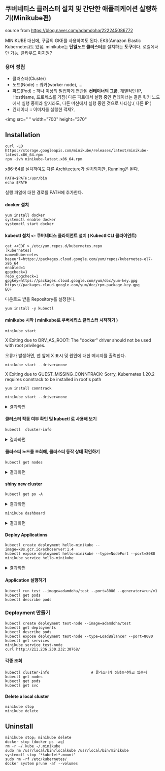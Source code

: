 
## 쿠버네티스 클러스터 설치 및 간단한 애플리케이션 실행하기(Minikube편)
source from  https://blog.naver.com/adamdoha/222245086772

MINIKUBE 대신에,  구글의 GKE를 사용하여도 된다.   EKS(Amazon Elastic Kubernetes)도 있음.
minikube는 **단일노드 클러스터**를 설치하는 **도구**이다. 로컬에서만 가능. 클라우드 미지원?

### 용어 정립
* 클러스터(Cluster)
* 노드(Node) :: 워커(worker node), ...
* 파드(Pod) :: 하나 이상의 밀접하게 연관된 **컨테이너의 그룹**.  개별적인 IP, HostName, 프로세스를 가짐( 다른 파트에서 실행 중인 컨테이너는 같은 워커 노드에서 실행 중이라 할지라도, 다른 머신에서 실행 중인 것으로 나타남.( 다른 IP )
* 컨테이너 :: 이미지를 실행한 객제?,  

<img src=" " width="700" height="370"


## Installation
```
curl -LO https://storage.googleapis.com/minikube/releases/latest/minikube-latest.x86_64.rpm
rpm -ivh minikube-latest.x86_64.rpm
```
x86-64를 설치하여도 다른 Architecture가 설치되지만, Running은 된다.

```
PATH=$PATH:/usr/bin
echo $PATH
```
실행 파일에 대한 경로를 PATH에 추가한다. 

#### docker 설치
```
yum install docker
systemctl enable docker
systemctl start docker
```

#### kubectl 설치 <- 쿠버네티스 클라이언트 설치 ( Kubectl CLI 클라이언트)
```
cat <<EOF > /etc/yum.repos.d/kubernetes.repo
[kubernetes]
name=Kubernetes
baseurl=https://packages.cloud.google.com/yum/repos/kubernetes-el7-x86_64
enabled=1
gpgcheck=1
repo_gpgcheck=1
gpgkey=https://packages.cloud.google.com/yum/doc/yum-key.gpg https://packages.cloud.google.com/yum/doc/rpm-package-key.gpg
EOF
```
다운로드 받을 Repository를 설정한다.

```
yum install -y kubectl
```

#### minikube 시작 ( minikube로 쿠버네티스 클러스터 시작하기 )
```
minikube start
```
X Exiting due to DRV_AS_ROOT: The "docker" driver should not be used with root privileges.

오류가 발생하면, 맨 앞에 X 표시 및 원인에 대한 메시지를 출력한다.


```
minikube start --driver=none
```
X Exiting due to GUEST_MISSING_CONNTRACK: Sorry, Kubernetes 1.20.2 requires conntrack to be installed in root's path

```
yum install conntrack
```

```
minikube start --driver=none
```
<details><summary>결과화면</summary>
* minikube v1.18.1 on Centos 7.3.1611 (kvm/amd64)  <br>
* Using the none driver based on user configuration  <br>
* Starting control plane node minikube in cluster minikube  <br>
* Running on localhost (CPUs=4, Memory=3790MB, Disk=102388MB) ...  <br>
* OS release is CentOS Linux 7 (Core)  <br>
    > kubelet: 108.73 MiB / 108.73 MiB [-------------] 100.00% 7.17 MiB p/s 16s  <br>
  - Generating certificates and keys ...  <br>
  - Booting up control plane ...  <br>
  - Configuring RBAC rules ...  <br>
* Configuring local host environment ...  <br>
*  <br>
! The 'none' driver is designed for experts who need to integrate with an existing VM  <br>
* Most users should use the newer 'docker' driver instead, which does not require root!  <br>
* For more information, see: https://minikube.sigs.k8s.io/docs/reference/drivers/none/  <br>
*  <br>
! kubectl and minikube configuration will be stored in /root  <br>
! To use kubectl or minikube commands as your own user, you may need to relocate them. For example, to overwrite your own settings, run:  <br>
*  <br>
  - sudo mv /root/.kube /root/.minikube $HOME  <br>
  - sudo chown -R $USER $HOME/.kube $HOME/.minikube  <br>  
*  <br>
* This can also be done automatically by setting the env var CHANGE_MINIKUBE_NONE_USER=true  <br>
* Verifying Kubernetes components...  <br>
  - Using image gcr.io/k8s-minikube/storage-provisioner:v4  <br>
* Enabled addons: default-storageclass, storage-provisioner  <br>
* Done! kubectl is now configured to use "minikube" cluster and "default" namespace by default  <br>
</details>

#### 클러스터 작동 여부 확인 및 kubuctl 로 사용해 보기
```
kubectl  cluster-info
```
<details><summary> 결과화면 </summary>
Kubernetes control plane is running at https://10.0.0.2:8443
KubeDNS is running at https://10.0.0.2:8443/api/v1/namespaces/kube-system/services/kube-dns:dns/proxy
</details>

#### 클러스터 노드를 조회해, 클러스터 동작 상태 확인하기
```
kubectl get nodes
```
<details><summary> 결과화면 </summary>
NAME        STATUS   ROLES                  AGE   VERSION
localhost   Ready    control-plane,master   13h   v1.20.2
</details>





#### shiny new cluster
```
kubectl get po -A
```
<details><summary> 결과화면 </summary>
NAMESPACE     NAME                                READY   STATUS    RESTARTS   AGE             <br>
kube-system   coredns-74ff55c5b-xst4m             1/1     Running   0          8m20s           <br>  
kube-system   etcd-localhost                      1/1     Running   0          8m30s           <br>
kube-system   kube-apiserver-localhost            1/1     Running   0          8m30s           <br>
kube-system   kube-controller-manager-localhost   1/1     Running   0          8m30s           <br>
kube-system   kube-proxy-fwmtn                    1/1     Running   0          8m20s           <br>
kube-system   kube-scheduler-localhost            1/1     Running   0          8m30s           <br>
kube-system   storage-provisioner                 1/1     Running   0          8m36s           <br>
</details>



```
minikube dashboard
```
<details><summary> 결과화면 </summary>
http://211.236.230.232:38012/api/v1/namespaces/kubernetes-dashboard/services/http:kubernetes-dashboard:/proxy/#1/pod?namespace=kube-system    
</details>

#### Deploy Applications
```
kubectl create deployment hello-minikube --image=k8s.gcr.io/echoserver:1.4
kubectl expose deployment hello-minikube --type=NodePort --port=8080
minikube service hello-minikube
```
<details><summary> 결과화면 </summary>
|-----------|----------------|-------------|-----------------------|  <br>
| NAMESPACE |      NAME      | TARGET PORT |          URL          |  <br>
|-----------|----------------|-------------|-----------------------|  <br>
| default   | hello-minikube |        8080 | http://10.0.0.2:30768 |  <br>
|-----------|----------------|-------------|-----------------------|  <br>
* Opening service default/hello-minikube in default browser...        <br>
  - http://10.0.0.2:30768                                             <br>
 ==> CloudIT에서는  외부 IP 즉 http://211.236.230.232:30768            <br>
</details>

#### Application 실행하기
```
kubectl run test --image=adamdoha/test --port=8080 --generator=run/v1
kubectl get pods
kubectl describe pods
```

### Deployment 만들기
```
kubectl create deployment test-node --image=adamdoha/test
kubectl get deployments
kubectl describe pods
kubectl expose deployment test-node --type=LoadBalancer --port=8080
kubectl get services
minikube service test-node
curl http://211.236.230.232:30768/
```

#### 각종 조회
```
kubectl cluster-info                   # 클러스터가 정상동작하고 있는지
kubectl get nodes
kubectl get pods
kubectl get svc
```

#### Delete a local cluster
```
minikube stop
minikube delete
```


## Uninstall
```
minikube stop; minikube delete
docker stop (docker ps -aq)
rm -r ~/.kube ~/.minikube
sudo rm /usr/local/bin/localkube /usr/local/bin/minikube
systemctl stop '*kubelet*.mount'
sudo rm -rf /etc/kubernetes/
docker system prune -af --volumes
```

